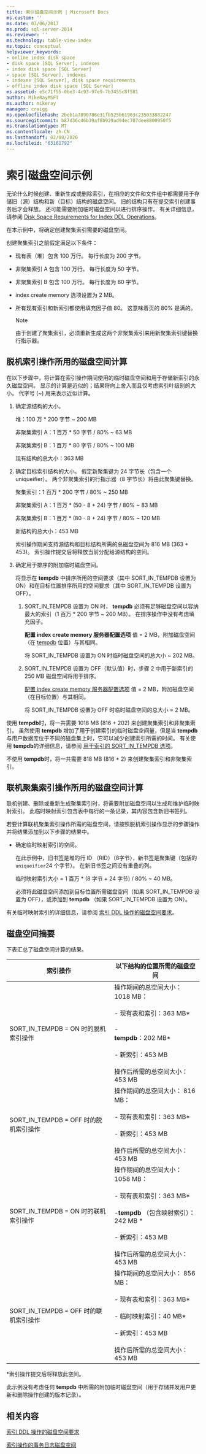```yaml
---
title: 索引磁盘空间示例 | Microsoft Docs
ms.custom: ''
ms.date: 03/06/2017
ms.prod: sql-server-2014
ms.reviewer: ''
ms.technology: table-view-index
ms.topic: conceptual
helpviewer_keywords:
- online index disk space
- disk space [SQL Server], indexes
- index disk space [SQL Server]
- space [SQL Server], indexes
- indexes [SQL Server], disk space requirements
- offline index disk space [SQL Server]
ms.assetid: e5c71f55-0be3-4c93-97e9-7b3455c8f581
author: MikeRayMSFT
ms.author: mikeray
manager: craigg
ms.openlocfilehash: 2beb1a7890786e31fb525b61963c235033882247
ms.sourcegitcommit: b87d36c46b39af8b929ad94ec707dee8800950f5
ms.translationtype: MT
ms.contentlocale: zh-CN
ms.lasthandoff: 02/08/2020
ms.locfileid: "63161792"
---
```

# <a name="index-disk-space-example"></a>索引磁盘空间示例
  无论什么时候创建、重新生成或删除索引，在相应的文件和文件组中都需要用于存储旧（源）结构和新（目标）结构的磁盘空间。 旧的结构只有在提交索引创建事务后才会释放。 还可能需要附加临时磁盘空间以进行排序操作。 有关详细信息，请参阅 [Disk Space Requirements for Index DDL Operations](disk-space-requirements-for-index-ddl-operations.md)。  
  
 在本示例中，将确定创建聚集索引需要的磁盘空间。  
  
 创建聚集索引之前假定满足以下条件：  
  
-   现有表（堆）包含 100 万行。 每行长度为 200 字节。  
  
-   非聚集索引 A 包含 100 万行。 每行长度为 50 字节。  
  
-   非聚集索引 B 包含 100 万行。 每行长度为 80 字节。  
  
-   index create memory 选项设置为 2 MB。  
  
-   所有现有索引和新索引都使用填充因子值 80。 这意味着页的 80% 是满的。  
  
    > [!NOTE]  
    >  由于创建了聚集索引，必须重新生成这两个非聚集索引来用新聚集索引键替换行指示器。  
  
## <a name="disk-space-calculations-for-an-offline-index-operation"></a>脱机索引操作所用的磁盘空间计算  
 在以下步骤中，将计算在索引操作期间使用的临时磁盘空间和用于存储新索引的永久磁盘空间。 显示的计算是近似的；结果将向上舍入而且仅考虑索引叶级别的大小。 代字号 (~) 用来表示近似计算。  
  
1.  确定源结构的大小。  
  
     堆：100 万 * 200 字节 ~ 200 MB  
  
     非聚集索引 A：1 百万 * 50 字节 / 80% ~ 63 MB  
  
     非聚集索引 B：1 百万 * 80 字节 / 80% ~ 100 MB  
  
     现有结构的总大小：363 MB  
  
2.  确定目标索引结构的大小。 假定新聚集键为 24 字节长（包含一个 uniqueifier）。 两个非聚集索引的行指示器（8 字节长）将由此聚集键替换。  
  
     聚集索引：1 百万 * 200 字节 / 80% ~ 250 MB  
  
     非聚集索引 A：1 百万 * (50 - 8 + 24) 字节 / 80% ~ 83 MB  
  
     非聚集索引 B：1 百万 * (80 - 8 + 24) 字节 / 80% ~ 120 MB  
  
     新结构的总大小：453 MB  
  
     索引操作期间支持源结构和目标结构所需的总磁盘空间为 816 MB (363 + 453)。 索引操作提交后将释放当前分配给源结构的空间。  
  
3.  确定用于排序的附加临时磁盘空间。  
  
     将显示在 **tempdb** 中排序所用的空间要求（其中 SORT_IN_TEMPDB 设置为 ON）和在目标位置排序所用的空间要求（其中 SORT_IN_TEMPDB 设置为 OFF）。  
  
    1.  SORT_IN_TEMPDB 设置为 ON 时， **tempdb** 必须有足够磁盘空间以容纳最大的索引（1 百万 * 200 字节 ~ 200 MB）。 在排序操作中没有考虑填充因子。  
  
         **配置 index create memory 服务器配置选项** 值 = 2 MB，附加磁盘空间（在 [tempdb](../../database-engine/configure-windows/configure-the-index-create-memory-server-configuration-option.md) 位置）与其相同。  
  
         将 SORT_IN_TEMPDB 设置为 ON 时临时磁盘空间的总大小 ~ 202 MB。  
  
    2.  SORT_IN_TEMPDB 设置为 OFF（默认值）时，步骤 2 中用于新索引的 250 MB 磁盘空间将用于排序。  
  
         [配置 index create memory 服务器配置选项](../../database-engine/configure-windows/configure-the-index-create-memory-server-configuration-option.md) 值 = 2 MB，附加磁盘空间（在目标位置）与其相同。  
  
         将 SORT_IN_TEMPDB 设置为 OFF 时临时磁盘空间的总大小 = 2 MB。  
  
 使用 **tempdb**时，将一共需要 1018 MB (816 + 202) 来创建聚集索引和非聚集索引。 虽然使用 **tempdb** 增加了用于创建索引的临时磁盘空间量，但是当 **tempdb** 与用户数据库位于不同的磁盘集上时，它可以减少创建索引所需的时间。 有关使用 **tempdb**的详细信息，请参阅 [用于索引的 SORT_IN_TEMPDB 选项](indexes.md)。  
  
 不使用 **tempdb**时，将一共需要 818 MB (816 + 2) 来创建聚集索引和非聚集索引。  
  
## <a name="disk-space-calculations-for-an-online-clustered-index-operation"></a>联机聚集索引操作所用的磁盘空间计算  
 联机创建、删除或重新生成聚集索引时，将需要附加磁盘空间以生成和维护临时映射索引。 此临时映射索引包含表中每行的一条记录，其内容包含新旧书签列。  
  
 若要计算联机聚集索引操作所需的磁盘空间，请按照脱机索引操作显示的步骤操作并将结果添加到以下步骤的结果中。  
  
-   确定临时映射索引的空间。  
  
     在此示例中，旧书签是堆的行 ID （RID）（8字节），新书签是聚集键（包括的`uniqueifier`24 个字节）。 在新旧书签之间没有重叠的列。  
  
     临时映射索引大小 = 1 百万 * (8 字节 + 24 字节) / 80% ~ 40 MB。  
  
     必须将此磁盘空间添加到目标位置所需磁盘空间（如果 SORT_IN_TEMPDB 设置为 OFF），或添加到 **tempdb** （如果 SORT_IN_TEMPDB 设置为 ON）。  
  
 有关临时映射索引的详细信息，请参阅 [索引 DDL 操作的磁盘空间要求](disk-space-requirements-for-index-ddl-operations.md)。  
  
## <a name="disk-space-summary"></a>磁盘空间摘要  
 下表汇总了磁盘空间计算的结果。  
  
|索引操作|以下结构的位置所需的磁盘空间|  
|---------------------|---------------------------------------------------------------------------|  
|SORT_IN_TEMPDB = ON 时的脱机索引操作|操作期间的总空间大小： 1018 MB：<br /><br /> \- 现有表和索引：363 MB\*<br /><br /> -<br />                    **tempdb**：202 MB*<br /><br /> \- 新索引：453 MB<br /><br /> 操作后所需的总空间大小：453 MB|  
|SORT_IN_TEMPDB = OFF 时的脱机索引操作|操作期间的总空间大小： 816 MB：<br /><br /> \- 现有表和索引：363 MB*<br /><br /> \- 新索引：453 MB<br /><br /> 操作后所需的总空间大小：453 MB|  
|SORT_IN_TEMPDB = ON 时的联机索引操作|操作期间的总空间大小： 1058 MB：<br /><br /> \- 现有表和索引：363 MB\*<br /><br /> -**tempdb** （包含映射索引）： 242 MB *<br /><br /> \- 新索引：453 MB<br /><br /> 操作后所需的总空间大小：453 MB|  
|SORT_IN_TEMPDB = OFF 时的联机索引操作|操作期间的总空间大小： 856 MB：<br /><br /> \- 现有表和索引：363 MB*<br /><br /> \- 临时映射索引：40 MB\*<br /><br /> \- 新索引：453 MB<br /><br /> 操作后所需的总空间大小：453 MB|  
  
 *索引操作提交后将释放此空间。  
  
 此示例没有考虑任何 **tempdb** 中所需的附加临时磁盘空间（用于存储并发用户更新和删除操作创建的版本记录）。  
  
## <a name="related-content"></a>相关内容  
 [索引 DDL 操作的磁盘空间要求](disk-space-requirements-for-index-ddl-operations.md)  
  
 [索引操作的事务日志磁盘空间](transaction-log-disk-space-for-index-operations.md)  
  
  
